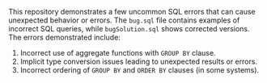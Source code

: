 This repository demonstrates a few uncommon SQL errors that can cause unexpected behavior or errors. The `bug.sql` file contains examples of incorrect SQL queries, while `bugSolution.sql` shows corrected versions.  The errors demonstrated include:

1. Incorrect use of aggregate functions with `GROUP BY` clause.
2. Implicit type conversion issues leading to unexpected results or errors.
3. Incorrect ordering of `GROUP BY` and `ORDER BY` clauses (in some systems).